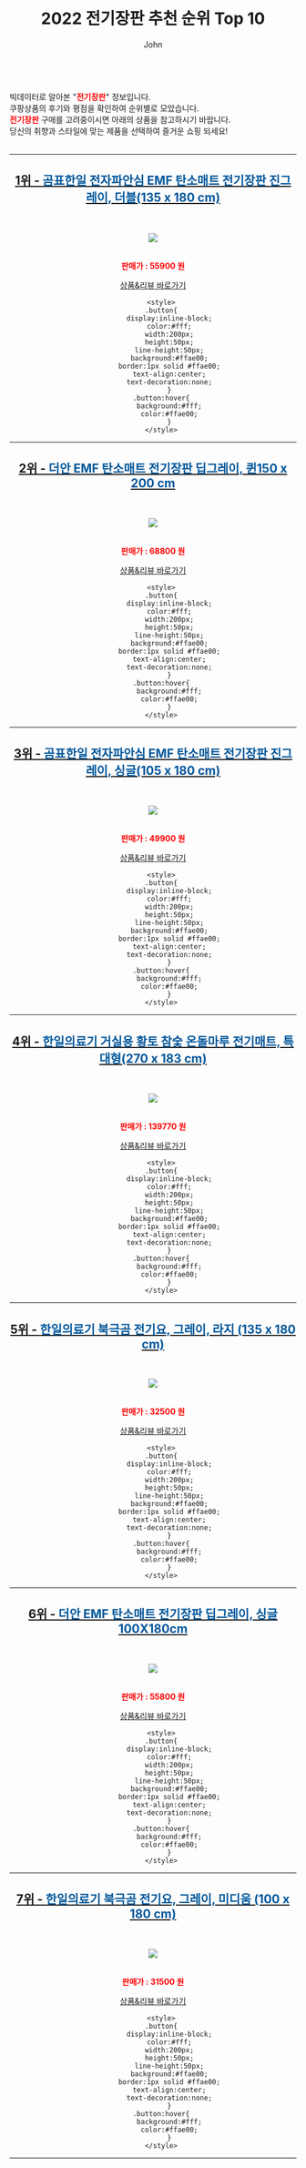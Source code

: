 ﻿---
layout: post
title:  "2022 전기장판 추천 순위 Top 10"
author: John
categories: [ 디지털/가전 ]
tags: [ 전기장판, 전기장판 추천, 전기장판가격, 전기장판 버리기, 전기장판 2인용, 전기장판 전자파, 전기장판 세탁, 전기장판 원리, 전기장판 소비전력, 전기장판 영어로 ]
image: https://static.coupangcdn.com/image/retail/images/2022/09/26/17/9/7a2d44a5-3535-4f74-be0a-e4a06f051f27.jpg 
description: "2022 전기장판 추천 순위 Top 10 관련 상품으로 가장 고객 선호도가 높은 제품입니다."
toc: true
toc_sticky: true
---

<br>
빅데이터로 알아본 "<b><font color='#ff0000'>전기장판</font></b>" 정보입니다.
<br>
쿠팡상품의 후기와 평점을 확인하여 순위별로 모았습니다.
<br>
<b><font color='#ff0000'>전기장판</font></b>  구매를 고려중이시면 아래의 상품을 참고하시기 바랍니다.
<br>
당신의 취향과 스타일에 맞는 제품을 선택하여 즐거운 쇼핑 되세요!
<br><br>
<hr>
<p>
    
<center><h2><a href="https://link.coupang.com/re/AFFSDP?lptag=AF7307611&pageKey=6804119462&itemId=16074232708&vendorItemId=83274326731&traceid=V0-153-1030261512ff79cc&requestid=20221026163013048198627" target="_blank"><b>1위 - <font color='#01579B'>곰표한일 전자파안심 EMF 탄소매트 전기장판 진그레이, 더블(135 x 180 cm)</font></b></a></h2><br>

<a href="https://link.coupang.com/re/AFFSDP?lptag=AF7307611&pageKey=6804119462&itemId=16074232708&vendorItemId=83274326731&traceid=V0-153-1030261512ff79cc&requestid=20221026163013048198627" target="_blank"><img src="https://static.coupangcdn.com/image/retail/images/2022/09/26/17/9/7a2d44a5-3535-4f74-be0a-e4a06f051f27.jpg"></a><br><br>

<b><font color='#ff0000'>판매가 : 55900 원</font></b><br>

<a href="https://link.coupang.com/re/AFFSDP?lptag=AF7307611&pageKey=6804119462&itemId=16074232708&vendorItemId=83274326731&traceid=V0-153-1030261512ff79cc&requestid=20221026163013048198627" target="_blank" class="button">상품&리뷰 바로가기</a><p>

        <style>
        .button{
            display:inline-block;
            color:#fff;
            width:200px;
            height:50px;
            line-height:50px;
            background:#ffae00;
            border:1px solid #ffae00;
            text-align:center;
            text-decoration:none;
            }
        .button:hover{
            background:#fff;
            color:#ffae00;
            }
        </style>

<hr>

<center><h2><a href="https://link.coupang.com/re/AFFSDP?lptag=AF7307611&pageKey=5925678658&itemId=10514856270&vendorItemId=78005400604&traceid=V0-153-d5d032b2e8bd8786&requestid=20221026163013048198627" target="_blank"><b>2위 - <font color='#01579B'>더안 EMF 탄소매트 전기장판 딥그레이, 퀸150 x 200 cm</font></b></a></h2><br>

<a href="https://link.coupang.com/re/AFFSDP?lptag=AF7307611&pageKey=5925678658&itemId=10514856270&vendorItemId=78005400604&traceid=V0-153-d5d032b2e8bd8786&requestid=20221026163013048198627" target="_blank"><img src="https://static.coupangcdn.com/image/vendor_inventory/8ae3/bd97ff38686d35e0e4b114e28099e360c6af4edaa3a44245b1362b5893ed.jpg"></a><br><br>

<b><font color='#ff0000'>판매가 : 68800 원</font></b><br>

<a href="https://link.coupang.com/re/AFFSDP?lptag=AF7307611&pageKey=5925678658&itemId=10514856270&vendorItemId=78005400604&traceid=V0-153-d5d032b2e8bd8786&requestid=20221026163013048198627" target="_blank" class="button">상품&리뷰 바로가기</a><p>

        <style>
        .button{
            display:inline-block;
            color:#fff;
            width:200px;
            height:50px;
            line-height:50px;
            background:#ffae00;
            border:1px solid #ffae00;
            text-align:center;
            text-decoration:none;
            }
        .button:hover{
            background:#fff;
            color:#ffae00;
            }
        </style>

<hr>

<center><h2><a href="https://link.coupang.com/re/AFFSDP?lptag=AF7307611&pageKey=6804119462&itemId=16074232716&vendorItemId=83274326772&traceid=V0-153-1030261512ff79cc&requestid=20221026163013048198627" target="_blank"><b>3위 - <font color='#01579B'>곰표한일 전자파안심 EMF 탄소매트 전기장판 진그레이, 싱글(105 x 180 cm)</font></b></a></h2><br>

<a href="https://link.coupang.com/re/AFFSDP?lptag=AF7307611&pageKey=6804119462&itemId=16074232716&vendorItemId=83274326772&traceid=V0-153-1030261512ff79cc&requestid=20221026163013048198627" target="_blank"><img src="https://static.coupangcdn.com/image/retail/images/2022/09/26/17/8/103b3d2e-6fd1-4d13-a2a6-5c3761f99089.jpg"></a><br><br>

<b><font color='#ff0000'>판매가 : 49900 원</font></b><br>

<a href="https://link.coupang.com/re/AFFSDP?lptag=AF7307611&pageKey=6804119462&itemId=16074232716&vendorItemId=83274326772&traceid=V0-153-1030261512ff79cc&requestid=20221026163013048198627" target="_blank" class="button">상품&리뷰 바로가기</a><p>

        <style>
        .button{
            display:inline-block;
            color:#fff;
            width:200px;
            height:50px;
            line-height:50px;
            background:#ffae00;
            border:1px solid #ffae00;
            text-align:center;
            text-decoration:none;
            }
        .button:hover{
            background:#fff;
            color:#ffae00;
            }
        </style>

<hr>

<center><h2><a href="https://link.coupang.com/re/AFFSDP?lptag=AF7307611&pageKey=6916451&itemId=30615379&vendorItemId=3056331379&traceid=V0-153-e66dfc37838f6b8c&requestid=20221026163013048198627" target="_blank"><b>4위 - <font color='#01579B'>한일의료기 거실용 황토 참숯 온돌마루 전기매트, 특대형(270 x 183 cm)</font></b></a></h2><br>

<a href="https://link.coupang.com/re/AFFSDP?lptag=AF7307611&pageKey=6916451&itemId=30615379&vendorItemId=3056331379&traceid=V0-153-e66dfc37838f6b8c&requestid=20221026163013048198627" target="_blank"><img src="https://static.coupangcdn.com/image/product/image/vendoritem/2019/02/14/3045524524/2e35a13d-bca8-490a-b3c5-732e95df43db.jpg"></a><br><br>

<b><font color='#ff0000'>판매가 : 139770 원</font></b><br>

<a href="https://link.coupang.com/re/AFFSDP?lptag=AF7307611&pageKey=6916451&itemId=30615379&vendorItemId=3056331379&traceid=V0-153-e66dfc37838f6b8c&requestid=20221026163013048198627" target="_blank" class="button">상품&리뷰 바로가기</a><p>

        <style>
        .button{
            display:inline-block;
            color:#fff;
            width:200px;
            height:50px;
            line-height:50px;
            background:#ffae00;
            border:1px solid #ffae00;
            text-align:center;
            text-decoration:none;
            }
        .button:hover{
            background:#fff;
            color:#ffae00;
            }
        </style>

<hr>

<center><h2><a href="https://link.coupang.com/re/AFFSDP?lptag=AF7307611&pageKey=1747683800&itemId=2976225069&vendorItemId=70964612125&traceid=V0-153-b3ea30f63a476e5c&requestid=20221026163013048198627" target="_blank"><b>5위 - <font color='#01579B'>한일의료기 북극곰 전기요, 그레이, 라지 (135 x 180 cm)</font></b></a></h2><br>

<a href="https://link.coupang.com/re/AFFSDP?lptag=AF7307611&pageKey=1747683800&itemId=2976225069&vendorItemId=70964612125&traceid=V0-153-b3ea30f63a476e5c&requestid=20221026163013048198627" target="_blank"><img src="https://static.coupangcdn.com/image/retail/images/7963884198906461-2a50c902-55a3-4231-8745-6ea9ccda40e4.png"></a><br><br>

<b><font color='#ff0000'>판매가 : 32500 원</font></b><br>

<a href="https://link.coupang.com/re/AFFSDP?lptag=AF7307611&pageKey=1747683800&itemId=2976225069&vendorItemId=70964612125&traceid=V0-153-b3ea30f63a476e5c&requestid=20221026163013048198627" target="_blank" class="button">상품&리뷰 바로가기</a><p>

        <style>
        .button{
            display:inline-block;
            color:#fff;
            width:200px;
            height:50px;
            line-height:50px;
            background:#ffae00;
            border:1px solid #ffae00;
            text-align:center;
            text-decoration:none;
            }
        .button:hover{
            background:#fff;
            color:#ffae00;
            }
        </style>

<hr>

<center><h2><a href="https://link.coupang.com/re/AFFSDP?lptag=AF7307611&pageKey=5925678658&itemId=10514856274&vendorItemId=78005400562&traceid=V0-153-d5d032b2e8bd8786&requestid=20221026163013048198627" target="_blank"><b>6위 - <font color='#01579B'>더안 EMF 탄소매트 전기장판 딥그레이, 싱글 100X180cm</font></b></a></h2><br>

<a href="https://link.coupang.com/re/AFFSDP?lptag=AF7307611&pageKey=5925678658&itemId=10514856274&vendorItemId=78005400562&traceid=V0-153-d5d032b2e8bd8786&requestid=20221026163013048198627" target="_blank"><img src="https://static.coupangcdn.com/image/vendor_inventory/8cdb/53f6d7f6de457856fe47cb8cd0e4931285df41823cd65ebd1af6666908eb.jpg"></a><br><br>

<b><font color='#ff0000'>판매가 : 55800 원</font></b><br>

<a href="https://link.coupang.com/re/AFFSDP?lptag=AF7307611&pageKey=5925678658&itemId=10514856274&vendorItemId=78005400562&traceid=V0-153-d5d032b2e8bd8786&requestid=20221026163013048198627" target="_blank" class="button">상품&리뷰 바로가기</a><p>

        <style>
        .button{
            display:inline-block;
            color:#fff;
            width:200px;
            height:50px;
            line-height:50px;
            background:#ffae00;
            border:1px solid #ffae00;
            text-align:center;
            text-decoration:none;
            }
        .button:hover{
            background:#fff;
            color:#ffae00;
            }
        </style>

<hr>

<center><h2><a href="https://link.coupang.com/re/AFFSDP?lptag=AF7307611&pageKey=1747683800&itemId=2976225067&vendorItemId=70964612078&traceid=V0-153-b3ea30f63a476e5c&requestid=20221026163013048198627" target="_blank"><b>7위 - <font color='#01579B'>한일의료기 북극곰 전기요, 그레이, 미디움 (100 x 180 cm)</font></b></a></h2><br>

<a href="https://link.coupang.com/re/AFFSDP?lptag=AF7307611&pageKey=1747683800&itemId=2976225067&vendorItemId=70964612078&traceid=V0-153-b3ea30f63a476e5c&requestid=20221026163013048198627" target="_blank"><img src="https://static.coupangcdn.com/image/retail/images/8405077793567133-211524de-c34e-4112-a482-d60263310786.jpg"></a><br><br>

<b><font color='#ff0000'>판매가 : 31500 원</font></b><br>

<a href="https://link.coupang.com/re/AFFSDP?lptag=AF7307611&pageKey=1747683800&itemId=2976225067&vendorItemId=70964612078&traceid=V0-153-b3ea30f63a476e5c&requestid=20221026163013048198627" target="_blank" class="button">상품&리뷰 바로가기</a><p>

        <style>
        .button{
            display:inline-block;
            color:#fff;
            width:200px;
            height:50px;
            line-height:50px;
            background:#ffae00;
            border:1px solid #ffae00;
            text-align:center;
            text-decoration:none;
            }
        .button:hover{
            background:#fff;
            color:#ffae00;
            }
        </style>

<hr>

<br><br><br><br><br><br><br>
<center><b><font color='#01579B' size='medium'>최저가 검색<br>
↓↓↓</font></b></center>
<center><iframe src="https://coupa.ng/b1Tbjx" width="100%" height="75" frameborder="0" scrolling="no" referrerpolicy="unsafe-url"></iframe></center>
<br><br>
<p>
<small>
    <div align="right">파트너스 활동을 통해 일정액의 수수료를 제공받을 수 있습니다.</div>
</small>
</p>
